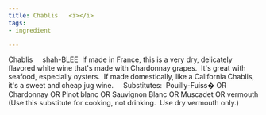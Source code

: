 ```yaml
---
title: Chablis   <i></i>
tags:
- ingredient

---
```

Chablis     shah-BLEE   If made in France, this is a very dry, delicately flavored white wine that's made with Chardonnay grapes.  It's great with seafood, especially oysters.  If made domestically, like a California Chablis, it's a sweet and cheap jug wine.     Substitutes:  Pouilly-Fuiss� OR Chardonnay OR Pinot blanc OR Sauvignon Blanc OR Muscadet OR vermouth (Use this substitute for cooking, not drinking.  Use dry vermouth only.)
